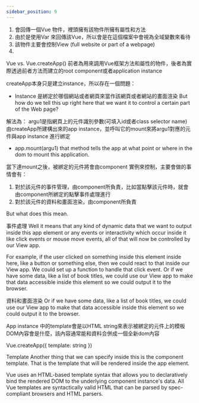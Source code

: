 ```yaml
---
sidebar_position: 9
---
```


<script src="https://unpkg.com/vue@3.0.2"></script>
1. 會回傳一個Vue 物件，裡頭擁有該物件所擁有屬性和方法
2. 由於是使用Var 來回傳該Vue，所以會是在這個檔案中會視為全域變數來看待
3. 該物件主要會控制View (full website or part of a webpage)
4. 


Vue vs. Vue.createApp()
前者為用來調用Vue框架方法和屬性的物件，後者為實際透過前者方法而建立的root component或者application instance

createApp本身只是建立instance，所以存在一個問題：
 - Instance 是綁定於哪個網站或者網頁來當作該網頁或者網站的畫面渲染
But how do we tell this up right here that we want it to control a certain part of the Web page?

解法為： argu1是指網頁上的元件識別參數(可填入id或者class selector name) 由createApp所建構出來的app instance，並呼叫它的mount來將argu1對應的元件與app instance 進行綁定
 - app.mount(argu1)
that method tells the app at what point or where in the dom to mount this application.


當下達mount之後，被綁定的元件將會由component 實例來控制，主要會做的事情會有：
1. 對於該元件的事件管理，由component所負責，比如當點擊該元件時，就會由component所綁定的點擊事件處理進行
2. 對於該元件的資料和畫面渲染，由component所負責

But what does this mean.

事件處理
Well it means that any kind of dynamic data that we want to output inside this app element or any events or interactivity which occur inside it like click events or mouse move events, all of that will now be controlled by our View app.


For example, if the user clicked on something inside this element inside here, like a button or something else, then we could react to that inside our View app.
We could set up a function to handle that click event. Or if we have some data, like a list of book titles, we could use our View app to make that data accessible inside this element so we could output it to the browser.



資料和畫面渲染
Or if we have some data, like a list of book titles, we could use our View app to make that data accessible inside this element so we could output it to the browser.



App instance 中的template會是以HTML string來表示被綁定的元件上的模板DOM內容會是什麼，該內容通常能和資料合併成一個全新dom內容

Vue.createApp({
	template: string
})

Template 
Another thing that we can specify inside this is the component template.
That is the template that will be rendered inside the app element.


Vue uses an HTML-based template syntax that allows you to declaratively bind the rendered DOM to the underlying component instance's data.  All Vue templates are syntactically valid HTML that can be parsed by spec-compliant browsers and HTML parsers.